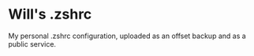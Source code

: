 # Will's .zshrc

My personal .zshrc configuration, uploaded as an offset backup and as a public service.
